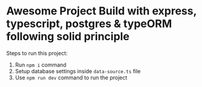 # Awesome Project Build with express, typescript, postgres & typeORM following solid principle

Steps to run this project:

1. Run `npm i` command
2. Setup database settings inside `data-source.ts` file
3. Use `npm run dev` command to run the project
